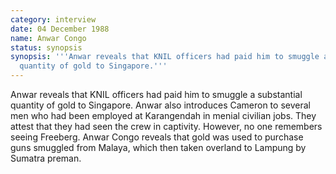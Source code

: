 ```yaml
---
category: interview
date: 04 December 1988
name: Anwar Congo
status: synopsis
synopsis: '''Anwar reveals that KNIL officers had paid him to smuggle a substantial
  quantity of gold to Singapore.'''
---
```





Anwar reveals that KNIL officers had paid him to
smuggle a substantial quantity of gold to Singapore. Anwar also
introduces Cameron to several men who had been employed at Karangendah
in menial civilian jobs. They attest that they had seen the crew in
captivity. However, no one remembers seeing Freeberg. Anwar Congo
reveals that gold was used to purchase guns smuggled from Malaya, which
then taken overland to Lampung by Sumatra preman.
